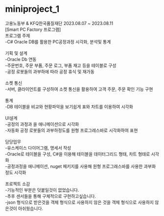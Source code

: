 # miniproject_1
고용노동부 & KFQ한국품질재단 2023.08.07 ~ 2023.08.11<br>
[Smart PC Factory 프로그램]<br>
프로그램 주제<br>
-C# Oracle DB를 활용한 PC공정과정 시각화, 분석및 통계<br>
<br>
기획 및 설계<br>
-Oracle Db 연동<br>
-주문번호, 주문 부품, 주문 로그, 부품 재고 등을 테이블로 구성<br>
-공정 로봇들의 과부하에 따라 공정 휴식 및 재가동<br>
<br>
소켓 통신<br>
-서버, 클라이언트를 구성하여 소켓 통신을 활용하여 고객 주문, 주문 확인 기능 구현<br>
<br>
통계<br>
-DB 테이블을  비교와 현황파악을 보기쉽게 표와 차트를 이용하여 시각화<br>
<br>
UI설계<br>
-공정의 과정과 을 애니메이션으로 시각화<br>
-자동화 공정 로봇들의 과부하정도를 원형 프로그레스바로 시각화하여 표현<br>
<br>
담당업무<br>
-유스케이스 다이어그램, 명세서 작성<br>
-Oracle로 테이블을 구성, C#을 이용해 테이블을 데이터그리드 형태, 차트 형태로 시각화<br>
-공정과정을 애니메이션, nuget 페키지를 사용해 원형 프로그래스바를 사용한 과부화 정도 시각화<br>
<br>
프로젝트 소감<br>
-기능적인 부분은 덧붙일것이 없었습니다.<br>
-추후 센서들을 통해 구체적으로 구현하고싶습니다.<br>
-json 형식으로 받은것을 객체 형식으로 사용하지 않은 것을 객체 형식으로 사용하지 않은것이 아쉬웠습니다.<br>
